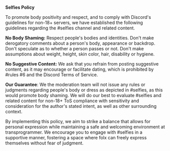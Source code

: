 **Selfies Policy**

To promote body positivity and respect, and to comply with Discord's guidelines for non-18+ servers, we have established the following guidelines regarding the #selfies channel and related content.

**No Body Shaming:** Respect people's bodies and identities. Don't make derogatory comments about a person's body, appearance or backdrop. Don't speculate as to whether a person passes or not. Don't make assumptions about weight, height, skin color, hair, disability or hygiene.

**No Suggestive Content:** We ask that you refrain from posting suggestive content, as it may encourage or facilitate dating, which is prohibited by #rules #6 and the Discord Terms of Service.

**Our Guarantee**: We the moderation team will not issue any rules or judgments regarding people's body or dress as depicted in #selfies, as this would promote body shaming. We will do our best to evaluate #selfies and related content for non-18+ ToS compliance with sensitivity and consideration for the author's stated intent, as well as other surrounding context.

By implementing this policy, we aim to strike a balance that allows for personal expression while maintaining a safe and welcoming environment at transprogrammer. We encourage you to engage with #selfies in a supportive manner, fostering a space where folx can freely express themselves without fear of judgment.

